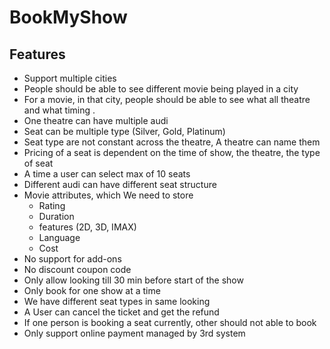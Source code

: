 
# BookMyShow

## Features

- Support multiple cities
- People should be able to see different movie being played in a city
- For a movie, in that city, people should be able to see what all theatre and what timing .
- One theatre can have multiple audi
-  Seat can be multiple type (Silver, Gold, Platinum)
-  Seat type are not constant across the theatre, A theatre can name them
-  Pricing of  a seat is dependent on the time of show, the theatre, the type of seat
-  A  time a user can select max of 10 seats
-  Different audi can have different seat structure
-  Movie attributes, which We need to store
   - Rating
   - Duration
   - features (2D, 3D, IMAX)
   - Language
   - Cost
- No support for add-ons
- No discount coupon code
- Only allow looking till 30 min before start of the show
- Only book for one show at a time
- We have different seat types in same looking
- A User can cancel the ticket and get the refund
- If one person is booking a seat currently, other should not able to book
- Only support online payment managed by 3rd system



